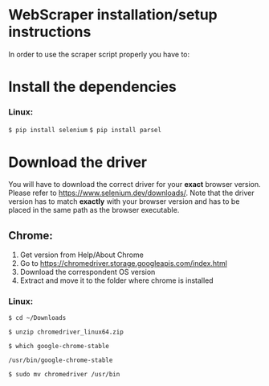 # WebScraper installation/setup instructions
In order to use the scraper script properly you have to:

# Install the dependencies
### Linux:
``$ pip install selenium``
``$ pip install parsel``

# Download the driver
You will have to download the correct driver for your **exact** browser version. Please refer to https://www.selenium.dev/downloads/.
Note that the driver version has to match **exactly** with your browser version and has to be placed in the same path as the browser executable.
## Chrome:
1. Get version from
Help/About Chrome
2. Go to https://chromedriver.storage.googleapis.com/index.html
3. Download the correspondent OS version
4. Extract and move it to the folder where chrome is installed
### Linux:

``$ cd ~/Downloads``

``$ unzip chromedriver_linux64.zip``

``$ which google-chrome-stable``

``/usr/bin/google-chrome-stable``

``$ sudo mv chromedriver /usr/bin``
